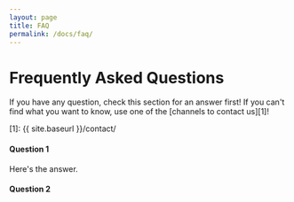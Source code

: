 ```yaml
---
layout: page
title: FAQ
permalink: /docs/faq/
---
```


# Frequently Asked Questions

If you have any question, check this section for an answer first! If you can't find what you want to know, use one of the [channels to contact us][1]!

[1]: {{ site.baseurl }}/contact/
#### Question 1

Here's the answer.

#### Question 2

